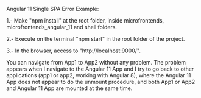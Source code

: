 Angular 11 Single SPA Error Example:

1.- Make "npm install" at the root folder, inside microfrontends, microfrontends_angular_11 and shell folders.

2.- Execute on the terminal "npm start" in the root folder of the project.

3.- In the browser, access to "http://localhost:9000/".

You can navigate from App1 to App2 without any problem. The problem appears when I navigate to the Angular 11 App and I try to go back to other applications (app1 or app2, working with Angular 8), where the Angular 11 App does not appear to do the unmount procedure, and both App1 or App2 and Angular 11 App are mounted at the same time.
